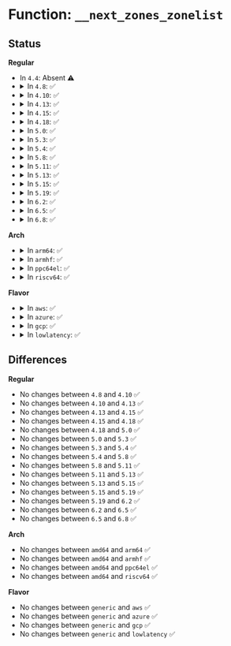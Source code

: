 # Function: <code>__next_zones_zonelist</code>

## Status
<b>Regular</b>
<ul>
<li>
In <code>4.4</code>: Absent ⚠️
</li>
<li>
<details>
<summary>In <code>4.8</code>: ✅</summary>

```c
struct zoneref *__next_zones_zonelist(struct zoneref *z, enum zone_type highest_zoneidx, nodemask_t *nodes);
```

**Collision:** Unique Global

**Inline:** No

**Transformation:** False

**Instances:**

```
In mm/mmzone.c (ffffffff811c5160)
Location: mm/mmzone.c:55
Inline: False
Direct callers:
  - mm/page_alloc.c:nr_free_zone_pages
  - mm/page_alloc.c:nr_free_zone_pages
  - mm/page_alloc.c:__alloc_pages_nodemask
  - mm/page_alloc.c:__alloc_pages_slowpath
  - mm/page_alloc.c:__alloc_pages_slowpath
  - mm/page_alloc.c:__alloc_pages_slowpath
  - mm/page_alloc.c:__alloc_pages_slowpath
  - mm/page_alloc.c:__alloc_pages_slowpath
  - mm/page_alloc.c:__alloc_pages_slowpath
  - mm/page_alloc.c:__alloc_pages_slowpath
  - mm/page_alloc.c:wake_all_kswapds
  - mm/page_alloc.c:wake_all_kswapds
  - mm/page_alloc.c:get_page_from_freelist
  - mm/vmscan.c:throttle_direct_reclaim
  - mm/vmscan.c:throttle_direct_reclaim
  - mm/vmscan.c:do_try_to_free_pages
  - mm/vmscan.c:do_try_to_free_pages
  - mm/compaction.c:try_to_compact_pages
  - mm/compaction.c:try_to_compact_pages
  - mm/compaction.c:compaction_zonelist_suitable
  - mm/compaction.c:compaction_zonelist_suitable
  - mm/hugetlb.c:alloc_huge_page
  - mm/hugetlb.c:alloc_huge_page
  - mm/mempolicy.c:mpol_misplaced
  - mm/mempolicy.c:mempolicy_slab_node
  - mm/slub.c:___slab_alloc
  - mm/slub.c:___slab_alloc
  - fs/buffer.c:free_more_memory
```
**Symbols:**

```
ffffffff811c5160-ffffffff811c519e: __next_zones_zonelist (STB_GLOBAL)
```
</details>
</li>
<li>
<details>
<summary>In <code>4.10</code>: ✅</summary>

```c
struct zoneref *__next_zones_zonelist(struct zoneref *z, enum zone_type highest_zoneidx, nodemask_t *nodes);
```

**Collision:** Unique Global

**Inline:** No

**Transformation:** False

**Instances:**

```
In mm/mmzone.c (ffffffff811d5270)
Location: mm/mmzone.c:55
Inline: False
Direct callers:
  - mm/page_alloc.c:nr_free_zone_pages
  - mm/page_alloc.c:nr_free_zone_pages
  - mm/page_alloc.c:__alloc_pages_nodemask
  - mm/page_alloc.c:__alloc_pages_slowpath
  - mm/page_alloc.c:__alloc_pages_slowpath
  - mm/page_alloc.c:__alloc_pages_slowpath
  - mm/page_alloc.c:__alloc_pages_slowpath
  - mm/page_alloc.c:wake_all_kswapds
  - mm/page_alloc.c:wake_all_kswapds
  - mm/page_alloc.c:get_page_from_freelist
  - mm/page_alloc.c:unreserve_highatomic_pageblock
  - mm/page_alloc.c:unreserve_highatomic_pageblock
  - mm/vmscan.c:throttle_direct_reclaim
  - mm/vmscan.c:throttle_direct_reclaim
  - mm/vmscan.c:do_try_to_free_pages
  - mm/vmscan.c:do_try_to_free_pages
  - mm/compaction.c:try_to_compact_pages
  - mm/compaction.c:try_to_compact_pages
  - mm/compaction.c:compaction_zonelist_suitable
  - mm/compaction.c:compaction_zonelist_suitable
  - mm/hugetlb.c:alloc_huge_page
  - mm/hugetlb.c:alloc_huge_page
  - mm/mempolicy.c:mpol_misplaced
  - mm/mempolicy.c:mempolicy_slab_node
  - mm/slub.c:___slab_alloc
  - mm/slub.c:___slab_alloc
  - fs/buffer.c:free_more_memory
```
**Symbols:**

```
ffffffff811d5270-ffffffff811d52ae: __next_zones_zonelist (STB_GLOBAL)
```
</details>
</li>
<li>
<details>
<summary>In <code>4.13</code>: ✅</summary>

```c
struct zoneref *__next_zones_zonelist(struct zoneref *z, enum zone_type highest_zoneidx, nodemask_t *nodes);
```

**Collision:** Unique Global

**Inline:** No

**Transformation:** False

**Instances:**

```
In mm/mmzone.c (ffffffff811de0d0)
Location: mm/mmzone.c:55
Inline: False
Direct callers:
  - mm/page_alloc.c:nr_free_zone_pages
  - mm/page_alloc.c:nr_free_zone_pages
  - mm/page_alloc.c:__alloc_pages_nodemask
  - mm/page_alloc.c:__alloc_pages_slowpath
  - mm/page_alloc.c:__alloc_pages_slowpath
  - mm/page_alloc.c:__alloc_pages_slowpath
  - mm/page_alloc.c:__alloc_pages_slowpath
  - mm/page_alloc.c:wake_all_kswapds
  - mm/page_alloc.c:wake_all_kswapds
  - mm/page_alloc.c:get_page_from_freelist
  - mm/page_alloc.c:unreserve_highatomic_pageblock
  - mm/page_alloc.c:unreserve_highatomic_pageblock
  - mm/vmscan.c:throttle_direct_reclaim
  - mm/vmscan.c:throttle_direct_reclaim
  - mm/vmscan.c:do_try_to_free_pages
  - mm/vmscan.c:do_try_to_free_pages
  - mm/vmscan.c:do_try_to_free_pages
  - mm/vmscan.c:do_try_to_free_pages
  - mm/compaction.c:try_to_compact_pages
  - mm/compaction.c:try_to_compact_pages
  - mm/compaction.c:compaction_zonelist_suitable
  - mm/compaction.c:compaction_zonelist_suitable
  - mm/hugetlb.c:dequeue_huge_page_nodemask
  - mm/hugetlb.c:dequeue_huge_page_nodemask
  - mm/mempolicy.c:mpol_misplaced
  - mm/mempolicy.c:mempolicy_slab_node
  - mm/slub.c:___slab_alloc
  - mm/slub.c:___slab_alloc
  - fs/buffer.c:free_more_memory
```
**Symbols:**

```
ffffffff811de0d0-ffffffff811de114: __next_zones_zonelist (STB_GLOBAL)
```
</details>
</li>
<li>
<details>
<summary>In <code>4.15</code>: ✅</summary>

```c
struct zoneref *__next_zones_zonelist(struct zoneref *z, enum zone_type highest_zoneidx, nodemask_t *nodes);
```

**Collision:** Unique Global

**Inline:** No

**Transformation:** False

**Instances:**

```
In mm/mmzone.c (ffffffff811f3b50)
Location: mm/mmzone.c:56
Inline: False
Direct callers:
  - mm/page_alloc.c:nr_free_zone_pages
  - mm/page_alloc.c:nr_free_zone_pages
  - mm/page_alloc.c:__alloc_pages_nodemask
  - mm/page_alloc.c:__alloc_pages_slowpath
  - mm/page_alloc.c:__alloc_pages_slowpath
  - mm/page_alloc.c:__alloc_pages_slowpath
  - mm/page_alloc.c:__alloc_pages_slowpath
  - mm/page_alloc.c:wake_all_kswapds
  - mm/page_alloc.c:wake_all_kswapds
  - mm/page_alloc.c:get_page_from_freelist
  - mm/page_alloc.c:unreserve_highatomic_pageblock
  - mm/page_alloc.c:unreserve_highatomic_pageblock
  - mm/vmscan.c:throttle_direct_reclaim
  - mm/vmscan.c:throttle_direct_reclaim
  - mm/vmscan.c:do_try_to_free_pages
  - mm/vmscan.c:do_try_to_free_pages
  - mm/vmscan.c:do_try_to_free_pages
  - mm/vmscan.c:do_try_to_free_pages
  - mm/compaction.c:try_to_compact_pages
  - mm/compaction.c:try_to_compact_pages
  - mm/compaction.c:compaction_zonelist_suitable
  - mm/compaction.c:compaction_zonelist_suitable
  - mm/hugetlb.c:__nr_hugepages_store_common
  - mm/hugetlb.c:__nr_hugepages_store_common
  - mm/hugetlb.c:dequeue_huge_page_nodemask
  - mm/hugetlb.c:dequeue_huge_page_nodemask
  - mm/mempolicy.c:mpol_misplaced
  - mm/mempolicy.c:mempolicy_slab_node
  - mm/slub.c:___slab_alloc
  - mm/slub.c:___slab_alloc
```
**Symbols:**

```
ffffffff811f3b50-ffffffff811f3bab: __next_zones_zonelist (STB_GLOBAL)
```
</details>
</li>
<li>
<details>
<summary>In <code>4.18</code>: ✅</summary>

```c
struct zoneref *__next_zones_zonelist(struct zoneref *z, enum zone_type highest_zoneidx, nodemask_t *nodes);
```

**Collision:** Unique Global

**Inline:** No

**Transformation:** False

**Instances:**

```
In mm/mmzone.c (ffffffff81214e80)
Location: mm/mmzone.c:56
Inline: False
Direct callers:
  - mm/page_alloc.c:nr_free_zone_pages
  - mm/page_alloc.c:nr_free_zone_pages
  - mm/page_alloc.c:__alloc_pages_nodemask
  - mm/page_alloc.c:__alloc_pages_slowpath
  - mm/page_alloc.c:__alloc_pages_slowpath
  - mm/page_alloc.c:__alloc_pages_slowpath
  - mm/page_alloc.c:__alloc_pages_slowpath
  - mm/page_alloc.c:wake_all_kswapds
  - mm/page_alloc.c:wake_all_kswapds
  - mm/page_alloc.c:get_page_from_freelist
  - mm/page_alloc.c:unreserve_highatomic_pageblock
  - mm/page_alloc.c:unreserve_highatomic_pageblock
  - mm/vmscan.c:throttle_direct_reclaim
  - mm/vmscan.c:throttle_direct_reclaim
  - mm/vmscan.c:do_try_to_free_pages
  - mm/vmscan.c:do_try_to_free_pages
  - mm/vmscan.c:do_try_to_free_pages
  - mm/vmscan.c:do_try_to_free_pages
  - mm/compaction.c:try_to_compact_pages
  - mm/compaction.c:try_to_compact_pages
  - mm/compaction.c:compaction_zonelist_suitable
  - mm/compaction.c:compaction_zonelist_suitable
  - mm/hugetlb.c:alloc_fresh_huge_page
  - mm/hugetlb.c:alloc_fresh_huge_page
  - mm/hugetlb.c:dequeue_huge_page_nodemask
  - mm/hugetlb.c:dequeue_huge_page_nodemask
  - mm/mempolicy.c:mpol_misplaced
  - mm/mempolicy.c:mempolicy_slab_node
  - mm/slub.c:___slab_alloc
  - mm/slub.c:___slab_alloc
```
**Symbols:**

```
ffffffff81214e80-ffffffff81214ed9: __next_zones_zonelist (STB_GLOBAL)
```
</details>
</li>
<li>
<details>
<summary>In <code>5.0</code>: ✅</summary>

```c
struct zoneref *__next_zones_zonelist(struct zoneref *z, enum zone_type highest_zoneidx, nodemask_t *nodes);
```

**Collision:** Unique Global

**Inline:** No

**Transformation:** False

**Instances:**

```
In mm/mmzone.c (ffffffff81227d60)
Location: mm/mmzone.c:56
Inline: False
Direct callers:
  - mm/page_alloc.c:nr_free_zone_pages
  - mm/page_alloc.c:nr_free_zone_pages
  - mm/page_alloc.c:__alloc_pages_nodemask
  - mm/page_alloc.c:__alloc_pages_slowpath
  - mm/page_alloc.c:__alloc_pages_slowpath
  - mm/page_alloc.c:__alloc_pages_slowpath
  - mm/page_alloc.c:__alloc_pages_slowpath
  - mm/page_alloc.c:wake_all_kswapds
  - mm/page_alloc.c:wake_all_kswapds
  - mm/page_alloc.c:get_page_from_freelist
  - mm/page_alloc.c:unreserve_highatomic_pageblock
  - mm/page_alloc.c:unreserve_highatomic_pageblock
  - mm/vmscan.c:throttle_direct_reclaim
  - mm/vmscan.c:throttle_direct_reclaim
  - mm/vmscan.c:do_try_to_free_pages
  - mm/vmscan.c:do_try_to_free_pages
  - mm/vmscan.c:do_try_to_free_pages
  - mm/vmscan.c:do_try_to_free_pages
  - mm/compaction.c:try_to_compact_pages
  - mm/compaction.c:try_to_compact_pages
  - mm/compaction.c:compaction_zonelist_suitable
  - mm/compaction.c:compaction_zonelist_suitable
  - mm/hugetlb.c:alloc_fresh_huge_page
  - mm/hugetlb.c:alloc_fresh_huge_page
  - mm/hugetlb.c:dequeue_huge_page_nodemask
  - mm/hugetlb.c:dequeue_huge_page_nodemask
  - mm/mempolicy.c:mpol_misplaced
  - mm/mempolicy.c:mempolicy_slab_node
  - mm/slub.c:___slab_alloc
  - mm/slub.c:___slab_alloc
```
**Symbols:**

```
ffffffff81227d60-ffffffff81227db9: __next_zones_zonelist (STB_GLOBAL)
```
</details>
</li>
<li>
<details>
<summary>In <code>5.3</code>: ✅</summary>

```c
struct zoneref *__next_zones_zonelist(struct zoneref *z, enum zone_type highest_zoneidx, nodemask_t *nodes);
```

**Collision:** Unique Global

**Inline:** No

**Transformation:** False

**Instances:**

```
In mm/mmzone.c (ffffffff81237aa0)
Location: mm/mmzone.c:56
Inline: False
Direct callers:
  - mm/vmscan.c:throttle_direct_reclaim
  - mm/vmscan.c:throttle_direct_reclaim
  - mm/vmscan.c:do_try_to_free_pages
  - mm/vmscan.c:do_try_to_free_pages
  - mm/vmscan.c:do_try_to_free_pages
  - mm/vmscan.c:do_try_to_free_pages
  - mm/compaction.c:try_to_compact_pages
  - mm/compaction.c:try_to_compact_pages
  - mm/compaction.c:compaction_zonelist_suitable
  - mm/compaction.c:compaction_zonelist_suitable
  - mm/page_alloc.c:nr_free_zone_pages
  - mm/page_alloc.c:nr_free_zone_pages
  - mm/page_alloc.c:__alloc_pages_nodemask
  - mm/page_alloc.c:__alloc_pages_slowpath
  - mm/page_alloc.c:__alloc_pages_slowpath
  - mm/page_alloc.c:__alloc_pages_slowpath
  - mm/page_alloc.c:__alloc_pages_slowpath
  - mm/page_alloc.c:wake_all_kswapds
  - mm/page_alloc.c:wake_all_kswapds
  - mm/page_alloc.c:get_page_from_freelist
  - mm/page_alloc.c:unreserve_highatomic_pageblock
  - mm/hugetlb.c:alloc_fresh_huge_page
  - mm/hugetlb.c:alloc_fresh_huge_page
  - mm/hugetlb.c:dequeue_huge_page_nodemask
  - mm/hugetlb.c:dequeue_huge_page_nodemask
  - mm/mempolicy.c:mpol_misplaced
  - mm/mempolicy.c:mempolicy_slab_node
  - mm/slub.c:___slab_alloc
  - mm/slub.c:___slab_alloc
```
**Symbols:**

```
ffffffff81237aa0-ffffffff81237ae4: __next_zones_zonelist (STB_GLOBAL)
```
</details>
</li>
<li>
<details>
<summary>In <code>5.4</code>: ✅</summary>

```c
struct zoneref *__next_zones_zonelist(struct zoneref *z, enum zone_type highest_zoneidx, nodemask_t *nodes);
```

**Collision:** Unique Global

**Inline:** No

**Transformation:** False

**Instances:**

```
In mm/mmzone.c (ffffffff81245d50)
Location: mm/mmzone.c:56
Inline: False
Direct callers:
  - mm/vmscan.c:throttle_direct_reclaim
  - mm/vmscan.c:throttle_direct_reclaim
  - mm/vmscan.c:do_try_to_free_pages
  - mm/vmscan.c:do_try_to_free_pages
  - mm/vmscan.c:do_try_to_free_pages
  - mm/vmscan.c:do_try_to_free_pages
  - mm/compaction.c:try_to_compact_pages
  - mm/compaction.c:try_to_compact_pages
  - mm/compaction.c:compaction_zonelist_suitable
  - mm/compaction.c:compaction_zonelist_suitable
  - mm/page_alloc.c:nr_free_zone_pages
  - mm/page_alloc.c:nr_free_zone_pages
  - mm/page_alloc.c:__alloc_pages_nodemask
  - mm/page_alloc.c:__alloc_pages_slowpath
  - mm/page_alloc.c:__alloc_pages_slowpath
  - mm/page_alloc.c:__alloc_pages_slowpath
  - mm/page_alloc.c:__alloc_pages_slowpath
  - mm/page_alloc.c:wake_all_kswapds
  - mm/page_alloc.c:wake_all_kswapds
  - mm/page_alloc.c:get_page_from_freelist
  - mm/page_alloc.c:unreserve_highatomic_pageblock
  - mm/hugetlb.c:alloc_fresh_huge_page
  - mm/hugetlb.c:alloc_fresh_huge_page
  - mm/hugetlb.c:dequeue_huge_page_nodemask
  - mm/hugetlb.c:dequeue_huge_page_nodemask
  - mm/mempolicy.c:mpol_misplaced
  - mm/mempolicy.c:mempolicy_slab_node
  - mm/slub.c:___slab_alloc
  - mm/slub.c:___slab_alloc
```
**Symbols:**

```
ffffffff81245d50-ffffffff81245d94: __next_zones_zonelist (STB_GLOBAL)
```
</details>
</li>
<li>
<details>
<summary>In <code>5.8</code>: ✅</summary>

```c
struct zoneref *__next_zones_zonelist(struct zoneref *z, enum zone_type highest_zoneidx, nodemask_t *nodes);
```

**Collision:** Unique Global

**Inline:** No

**Transformation:** False

**Instances:**

```
In mm/mmzone.c (ffffffff81273b20)
Location: mm/mmzone.c:56
Inline: False
Direct callers:
  - mm/oom_kill.c:constrained_alloc
  - mm/oom_kill.c:constrained_alloc
  - mm/vmscan.c:throttle_direct_reclaim
  - mm/vmscan.c:throttle_direct_reclaim
  - mm/vmscan.c:do_try_to_free_pages
  - mm/vmscan.c:do_try_to_free_pages
  - mm/vmscan.c:shrink_zones
  - mm/vmscan.c:shrink_zones
  - mm/compaction.c:try_to_compact_pages
  - mm/compaction.c:try_to_compact_pages
  - mm/compaction.c:compaction_zonelist_suitable
  - mm/compaction.c:compaction_zonelist_suitable
  - mm/page_alloc.c:alloc_contig_pages
  - mm/page_alloc.c:alloc_contig_pages
  - mm/page_alloc.c:nr_free_zone_pages
  - mm/page_alloc.c:nr_free_zone_pages
  - mm/page_alloc.c:__alloc_pages_nodemask
  - mm/page_alloc.c:wake_all_kswapds
  - mm/page_alloc.c:wake_all_kswapds
  - mm/page_alloc.c:get_page_from_freelist
  - mm/page_alloc.c:unreserve_highatomic_pageblock
  - mm/hugetlb.c:dequeue_huge_page_nodemask
  - mm/hugetlb.c:dequeue_huge_page_nodemask
  - mm/mempolicy.c:mpol_misplaced
  - mm/mempolicy.c:mempolicy_slab_node
  - mm/slub.c:get_any_partial
  - mm/slub.c:get_any_partial
```
**Symbols:**

```
ffffffff81273b20-ffffffff81273b67: __next_zones_zonelist (STB_GLOBAL)
```
</details>
</li>
<li>
<details>
<summary>In <code>5.11</code>: ✅</summary>

```c
struct zoneref *__next_zones_zonelist(struct zoneref *z, enum zone_type highest_zoneidx, nodemask_t *nodes);
```

**Collision:** Unique Global

**Inline:** No

**Transformation:** False

**Instances:**

```
In mm/mmzone.c (ffffffff8127e390)
Location: mm/mmzone.c:56
Inline: False
Direct callers:
  - mm/oom_kill.c:constrained_alloc
  - mm/oom_kill.c:constrained_alloc
  - mm/vmscan.c:throttle_direct_reclaim
  - mm/vmscan.c:throttle_direct_reclaim
  - mm/vmscan.c:do_try_to_free_pages
  - mm/vmscan.c:do_try_to_free_pages
  - mm/vmscan.c:shrink_zones
  - mm/vmscan.c:shrink_zones
  - mm/compaction.c:try_to_compact_pages
  - mm/compaction.c:try_to_compact_pages
  - mm/compaction.c:compaction_zonelist_suitable
  - mm/compaction.c:compaction_zonelist_suitable
  - mm/page_alloc.c:alloc_contig_pages
  - mm/page_alloc.c:alloc_contig_pages
  - mm/page_alloc.c:nr_free_zone_pages
  - mm/page_alloc.c:nr_free_zone_pages
  - mm/page_alloc.c:__alloc_pages_nodemask
  - mm/page_alloc.c:wake_all_kswapds
  - mm/page_alloc.c:wake_all_kswapds
  - mm/page_alloc.c:get_page_from_freelist
  - mm/page_alloc.c:unreserve_highatomic_pageblock
  - mm/hugetlb.c:dequeue_huge_page_nodemask
  - mm/hugetlb.c:dequeue_huge_page_nodemask
  - mm/mempolicy.c:mpol_misplaced
  - mm/mempolicy.c:mempolicy_slab_node
  - mm/slub.c:get_any_partial
  - mm/slub.c:get_any_partial
```
**Symbols:**

```
ffffffff8127e390-ffffffff8127e3d3: __next_zones_zonelist (STB_GLOBAL)
```
</details>
</li>
<li>
<details>
<summary>In <code>5.13</code>: ✅</summary>

```c
struct zoneref *__next_zones_zonelist(struct zoneref *z, enum zone_type highest_zoneidx, nodemask_t *nodes);
```

**Collision:** Unique Global

**Inline:** No

**Transformation:** False

**Instances:**

```
In mm/mmzone.c (ffffffff812834f0)
Location: mm/mmzone.c:56
Inline: False
Direct callers:
  - mm/oom_kill.c:constrained_alloc
  - mm/oom_kill.c:constrained_alloc
  - mm/vmscan.c:throttle_direct_reclaim
  - mm/vmscan.c:throttle_direct_reclaim
  - mm/vmscan.c:do_try_to_free_pages
  - mm/vmscan.c:do_try_to_free_pages
  - mm/vmscan.c:do_try_to_free_pages
  - mm/vmscan.c:do_try_to_free_pages
  - mm/compaction.c:try_to_compact_pages
  - mm/compaction.c:try_to_compact_pages
  - mm/compaction.c:compaction_zonelist_suitable
  - mm/compaction.c:compaction_zonelist_suitable
  - mm/page_alloc.c:alloc_contig_pages
  - mm/page_alloc.c:alloc_contig_pages
  - mm/page_alloc.c:nr_free_zone_pages
  - mm/page_alloc.c:nr_free_zone_pages
  - mm/page_alloc.c:__alloc_pages
  - mm/page_alloc.c:__alloc_pages_bulk
  - mm/page_alloc.c:__alloc_pages_bulk
  - mm/page_alloc.c:__alloc_pages_bulk
  - mm/page_alloc.c:__alloc_pages_bulk
  - mm/page_alloc.c:wake_all_kswapds
  - mm/page_alloc.c:wake_all_kswapds
  - mm/page_alloc.c:get_page_from_freelist
  - mm/page_alloc.c:unreserve_highatomic_pageblock
  - mm/hugetlb.c:dequeue_huge_page_nodemask
  - mm/hugetlb.c:dequeue_huge_page_nodemask
  - mm/mempolicy.c:mpol_misplaced
  - mm/mempolicy.c:mempolicy_slab_node
  - mm/slub.c:get_any_partial
  - mm/slub.c:get_any_partial
```
**Symbols:**

```
ffffffff812834f0-ffffffff81283532: __next_zones_zonelist (STB_GLOBAL)
```
</details>
</li>
<li>
<details>
<summary>In <code>5.15</code>: ✅</summary>

```c
struct zoneref *__next_zones_zonelist(struct zoneref *z, enum zone_type highest_zoneidx, nodemask_t *nodes);
```

**Collision:** Unique Global

**Inline:** No

**Transformation:** False

**Instances:**

```
In mm/mmzone.c (ffffffff812c16f0)
Location: mm/mmzone.c:56
Inline: False
Direct callers:
  - mm/oom_kill.c:constrained_alloc
  - mm/oom_kill.c:constrained_alloc
  - mm/vmscan.c:throttle_direct_reclaim
  - mm/vmscan.c:throttle_direct_reclaim
  - mm/vmscan.c:do_try_to_free_pages
  - mm/vmscan.c:do_try_to_free_pages
  - mm/vmscan.c:do_try_to_free_pages
  - mm/vmscan.c:do_try_to_free_pages
  - mm/compaction.c:try_to_compact_pages
  - mm/compaction.c:try_to_compact_pages
  - mm/compaction.c:compaction_zonelist_suitable
  - mm/compaction.c:compaction_zonelist_suitable
  - mm/page_alloc.c:alloc_contig_pages
  - mm/page_alloc.c:alloc_contig_pages
  - mm/page_alloc.c:nr_free_zone_pages
  - mm/page_alloc.c:nr_free_zone_pages
  - mm/page_alloc.c:__alloc_pages
  - mm/page_alloc.c:__alloc_pages_bulk
  - mm/page_alloc.c:__alloc_pages_bulk
  - mm/page_alloc.c:__alloc_pages_bulk
  - mm/page_alloc.c:__alloc_pages_bulk
  - mm/page_alloc.c:wake_all_kswapds
  - mm/page_alloc.c:wake_all_kswapds
  - mm/page_alloc.c:get_page_from_freelist
  - mm/page_alloc.c:unreserve_highatomic_pageblock
  - mm/hugetlb.c:dequeue_huge_page_nodemask
  - mm/hugetlb.c:dequeue_huge_page_nodemask
  - mm/mempolicy.c:mpol_misplaced
  - mm/mempolicy.c:mempolicy_slab_node
  - mm/slub.c:get_any_partial
  - mm/slub.c:get_any_partial
```
**Symbols:**

```
ffffffff812c16f0-ffffffff812c1732: __next_zones_zonelist (STB_GLOBAL)
```
</details>
</li>
<li>
<details>
<summary>In <code>5.19</code>: ✅</summary>

```c
struct zoneref *__next_zones_zonelist(struct zoneref *z, enum zone_type highest_zoneidx, nodemask_t *nodes);
```

**Collision:** Unique Global

**Inline:** No

**Transformation:** False

**Instances:**

```
In mm/mmzone.c (ffffffff8131e7b0)
Location: mm/mmzone.c:56
Inline: False
Direct callers:
  - kernel/cgroup/cpuset.c:cpuset_hotplug_update_tasks
  - kernel/cgroup/cpuset.c:cpuset_write_resmask
  - mm/oom_kill.c:constrained_alloc
  - mm/oom_kill.c:constrained_alloc
  - mm/vmscan.c:throttle_direct_reclaim
  - mm/vmscan.c:throttle_direct_reclaim
  - mm/vmscan.c:do_try_to_free_pages
  - mm/vmscan.c:do_try_to_free_pages
  - mm/compaction.c:try_to_compact_pages
  - mm/compaction.c:try_to_compact_pages
  - mm/compaction.c:compaction_zonelist_suitable
  - mm/compaction.c:compaction_zonelist_suitable
  - mm/page_alloc.c:alloc_contig_pages
  - mm/page_alloc.c:alloc_contig_pages
  - mm/page_alloc.c:nr_free_zone_pages
  - mm/page_alloc.c:nr_free_zone_pages
  - mm/page_alloc.c:__alloc_pages
  - mm/page_alloc.c:__alloc_pages_bulk
  - mm/page_alloc.c:__alloc_pages_bulk
  - mm/page_alloc.c:__alloc_pages_bulk
  - mm/page_alloc.c:__alloc_pages_bulk
  - mm/page_alloc.c:wake_all_kswapds
  - mm/page_alloc.c:wake_all_kswapds
  - mm/page_alloc.c:get_page_from_freelist
  - mm/page_alloc.c:unreserve_highatomic_pageblock
  - mm/hugetlb.c:dequeue_huge_page_nodemask
  - mm/hugetlb.c:dequeue_huge_page_nodemask
  - mm/mempolicy.c:mpol_misplaced
  - mm/mempolicy.c:mempolicy_slab_node
  - mm/slub.c:get_any_partial
  - mm/slub.c:get_any_partial
```
**Symbols:**

```
ffffffff8131e7b0-ffffffff8131e809: __next_zones_zonelist (STB_GLOBAL)
```
</details>
</li>
<li>
<details>
<summary>In <code>6.2</code>: ✅</summary>

```c
struct zoneref *__next_zones_zonelist(struct zoneref *z, enum zone_type highest_zoneidx, nodemask_t *nodes);
```

**Collision:** Unique Global

**Inline:** No

**Transformation:** False

**Instances:**

```
In mm/mmzone.c (ffffffff813922a0)
Location: mm/mmzone.c:56
Inline: False
Direct callers:
  - kernel/cgroup/cpuset.c:cpuset_hotplug_update_tasks
  - kernel/cgroup/cpuset.c:cpuset_write_resmask
  - mm/oom_kill.c:constrained_alloc
  - mm/oom_kill.c:constrained_alloc
  - mm/vmscan.c:throttle_direct_reclaim
  - mm/vmscan.c:throttle_direct_reclaim
  - mm/vmscan.c:do_try_to_free_pages
  - mm/vmscan.c:do_try_to_free_pages
  - mm/compaction.c:try_to_compact_pages
  - mm/compaction.c:try_to_compact_pages
  - mm/compaction.c:compaction_zonelist_suitable
  - mm/compaction.c:compaction_zonelist_suitable
  - mm/page_alloc.c:alloc_contig_pages
  - mm/page_alloc.c:alloc_contig_pages
  - mm/page_alloc.c:nr_free_zone_pages
  - mm/page_alloc.c:nr_free_zone_pages
  - mm/page_alloc.c:__alloc_pages
  - mm/page_alloc.c:__alloc_pages_bulk
  - mm/page_alloc.c:__alloc_pages_bulk
  - mm/page_alloc.c:__alloc_pages_bulk
  - mm/page_alloc.c:__alloc_pages_bulk
  - mm/page_alloc.c:wake_all_kswapds
  - mm/page_alloc.c:wake_all_kswapds
  - mm/page_alloc.c:get_page_from_freelist
  - mm/page_alloc.c:unreserve_highatomic_pageblock
  - mm/hugetlb.c:dequeue_huge_page_nodemask
  - mm/hugetlb.c:dequeue_huge_page_nodemask
  - mm/mempolicy.c:mpol_misplaced
  - mm/mempolicy.c:mempolicy_slab_node
  - mm/slub.c:get_any_partial
  - mm/slub.c:get_any_partial
```
**Symbols:**

```
ffffffff813922a0-ffffffff813922f9: __next_zones_zonelist (STB_GLOBAL)
```
</details>
</li>
<li>
<details>
<summary>In <code>6.5</code>: ✅</summary>

```c
struct zoneref *__next_zones_zonelist(struct zoneref *z, enum zone_type highest_zoneidx, nodemask_t *nodes);
```

**Collision:** Unique Global

**Inline:** No

**Transformation:** False

**Instances:**

```
In mm/mmzone.c (ffffffff813c4ca0)
Location: mm/mmzone.c:56
Inline: False
Direct callers:
  - kernel/cgroup/cpuset.c:cpuset_hotplug_update_tasks
  - kernel/cgroup/cpuset.c:cpuset_write_resmask
  - mm/oom_kill.c:constrained_alloc
  - mm/oom_kill.c:constrained_alloc
  - mm/vmscan.c:throttle_direct_reclaim
  - mm/vmscan.c:throttle_direct_reclaim
  - mm/vmscan.c:do_try_to_free_pages
  - mm/vmscan.c:do_try_to_free_pages
  - mm/compaction.c:try_to_compact_pages
  - mm/compaction.c:try_to_compact_pages
  - mm/compaction.c:compaction_zonelist_suitable
  - mm/compaction.c:compaction_zonelist_suitable
  - mm/page_alloc.c:alloc_contig_pages
  - mm/page_alloc.c:alloc_contig_pages
  - mm/page_alloc.c:nr_free_zone_pages
  - mm/page_alloc.c:nr_free_zone_pages
  - mm/page_alloc.c:__alloc_pages
  - mm/page_alloc.c:__alloc_pages_bulk
  - mm/page_alloc.c:__alloc_pages_bulk
  - mm/page_alloc.c:__alloc_pages_bulk
  - mm/page_alloc.c:__alloc_pages_bulk
  - mm/page_alloc.c:wake_all_kswapds
  - mm/page_alloc.c:wake_all_kswapds
  - mm/page_alloc.c:get_page_from_freelist
  - mm/page_alloc.c:unreserve_highatomic_pageblock
  - mm/hugetlb.c:dequeue_hugetlb_folio_nodemask
  - mm/hugetlb.c:dequeue_hugetlb_folio_nodemask
  - mm/mempolicy.c:mpol_misplaced
  - mm/mempolicy.c:mempolicy_slab_node
  - mm/slub.c:get_any_partial
  - mm/slub.c:get_any_partial
```
**Symbols:**

```
ffffffff813c4ca0-ffffffff813c4cf9: __next_zones_zonelist (STB_GLOBAL)
```
</details>
</li>
<li>
<details>
<summary>In <code>6.8</code>: ✅</summary>

```c
struct zoneref *__next_zones_zonelist(struct zoneref *z, enum zone_type highest_zoneidx, nodemask_t *nodes);
```

**Collision:** Unique Global

**Inline:** No

**Transformation:** False

**Instances:**

```
In mm/mmzone.c (ffffffff813ef6c0)
Location: mm/mmzone.c:56
Inline: False
Direct callers:
  - kernel/cgroup/cpuset.c:cpuset_hotplug_update_tasks
  - kernel/cgroup/cpuset.c:cpuset_write_resmask
  - mm/oom_kill.c:constrained_alloc
  - mm/oom_kill.c:constrained_alloc
  - mm/vmscan.c:throttle_direct_reclaim
  - mm/vmscan.c:throttle_direct_reclaim
  - mm/vmscan.c:do_try_to_free_pages
  - mm/vmscan.c:do_try_to_free_pages
  - mm/compaction.c:try_to_compact_pages
  - mm/compaction.c:try_to_compact_pages
  - mm/compaction.c:compaction_zonelist_suitable
  - mm/compaction.c:compaction_zonelist_suitable
  - mm/page_alloc.c:alloc_contig_pages
  - mm/page_alloc.c:alloc_contig_pages
  - mm/page_alloc.c:nr_free_zone_pages
  - mm/page_alloc.c:nr_free_zone_pages
  - mm/page_alloc.c:__alloc_pages
  - mm/page_alloc.c:__alloc_pages_bulk
  - mm/page_alloc.c:__alloc_pages_bulk
  - mm/page_alloc.c:__alloc_pages_bulk
  - mm/page_alloc.c:__alloc_pages_bulk
  - mm/page_alloc.c:wake_all_kswapds
  - mm/page_alloc.c:wake_all_kswapds
  - mm/page_alloc.c:get_page_from_freelist
  - mm/page_alloc.c:unreserve_highatomic_pageblock
  - mm/slub.c:get_any_partial
  - mm/slub.c:get_any_partial
  - mm/hugetlb.c:dequeue_hugetlb_folio_nodemask
  - mm/hugetlb.c:dequeue_hugetlb_folio_nodemask
  - mm/mempolicy.c:mpol_misplaced
  - mm/mempolicy.c:mempolicy_slab_node
```
**Symbols:**

```
ffffffff813ef6c0-ffffffff813ef719: __next_zones_zonelist (STB_GLOBAL)
```
</details>
</li>
</ul>
<b>Arch</b>
<ul>
<li>
<details>
<summary>In <code>arm64</code>: ✅</summary>

```c
struct zoneref *__next_zones_zonelist(struct zoneref *z, enum zone_type highest_zoneidx, nodemask_t *nodes);
```

**Collision:** Unique Global

**Inline:** No

**Transformation:** False

**Instances:**

```
In mm/mmzone.c (ffff8000102d94b0)
Location: mm/mmzone.c:56
Inline: False
Direct callers:
  - mm/vmscan.c:throttle_direct_reclaim
  - mm/vmscan.c:throttle_direct_reclaim
  - mm/vmscan.c:do_try_to_free_pages
  - mm/vmscan.c:do_try_to_free_pages
  - mm/vmscan.c:do_try_to_free_pages
  - mm/vmscan.c:do_try_to_free_pages
  - mm/compaction.c:try_to_compact_pages
  - mm/compaction.c:try_to_compact_pages
  - mm/compaction.c:compaction_zonelist_suitable
  - mm/compaction.c:compaction_zonelist_suitable
  - mm/page_alloc.c:nr_free_zone_pages
  - mm/page_alloc.c:nr_free_zone_pages
  - mm/page_alloc.c:__alloc_pages_nodemask
  - mm/page_alloc.c:__alloc_pages_slowpath
  - mm/page_alloc.c:__alloc_pages_slowpath
  - mm/page_alloc.c:__alloc_pages_slowpath
  - mm/page_alloc.c:__alloc_pages_slowpath
  - mm/page_alloc.c:wake_all_kswapds
  - mm/page_alloc.c:wake_all_kswapds
  - mm/page_alloc.c:get_page_from_freelist
  - mm/page_alloc.c:unreserve_highatomic_pageblock
  - mm/page_alloc.c:unreserve_highatomic_pageblock
  - mm/hugetlb.c:alloc_gigantic_page
  - mm/hugetlb.c:alloc_gigantic_page
  - mm/hugetlb.c:dequeue_huge_page_nodemask
  - mm/hugetlb.c:dequeue_huge_page_nodemask
  - mm/mempolicy.c:mpol_misplaced
  - mm/mempolicy.c:mempolicy_slab_node
  - mm/slub.c:___slab_alloc
```
**Symbols:**

```
ffff8000102d94b0-ffff8000102d954c: __next_zones_zonelist (STB_GLOBAL)
```
</details>
</li>
<li>
<details>
<summary>In <code>armhf</code>: ✅</summary>

```c
struct zoneref *__next_zones_zonelist(struct zoneref *z, enum zone_type highest_zoneidx, nodemask_t *nodes);
```

**Collision:** Unique Global

**Inline:** No

**Transformation:** False

**Instances:**

```
In mm/mmzone.c (c0500540)
Location: mm/mmzone.c:56
Inline: False
Direct callers:
  - mm/vmscan.c:try_to_free_pages
  - mm/vmscan.c:try_to_free_pages
  - mm/vmscan.c:do_try_to_free_pages
  - mm/vmscan.c:do_try_to_free_pages
  - mm/vmscan.c:do_try_to_free_pages
  - mm/vmscan.c:do_try_to_free_pages
  - mm/compaction.c:try_to_compact_pages
  - mm/compaction.c:try_to_compact_pages
  - mm/compaction.c:compaction_zonelist_suitable
  - mm/compaction.c:compaction_zonelist_suitable
  - mm/page_alloc.c:nr_free_zone_pages
  - mm/page_alloc.c:nr_free_zone_pages
  - mm/page_alloc.c:__alloc_pages_nodemask
  - mm/page_alloc.c:__alloc_pages_slowpath
  - mm/page_alloc.c:__alloc_pages_slowpath
  - mm/page_alloc.c:__alloc_pages_slowpath
  - mm/page_alloc.c:__alloc_pages_slowpath
  - mm/page_alloc.c:wake_all_kswapds
  - mm/page_alloc.c:wake_all_kswapds
  - mm/page_alloc.c:get_page_from_freelist
  - mm/page_alloc.c:unreserve_highatomic_pageblock
  - mm/page_alloc.c:unreserve_highatomic_pageblock
```
**Symbols:**

```
c0500540-c0500598: __next_zones_zonelist (STB_GLOBAL)
```
</details>
</li>
<li>
<details>
<summary>In <code>ppc64el</code>: ✅</summary>

```c
struct zoneref *__next_zones_zonelist(struct zoneref *z, enum zone_type highest_zoneidx, nodemask_t *nodes);
```

**Collision:** Unique Global

**Inline:** No

**Transformation:** False

**Instances:**

```
In mm/mmzone.c (c000000000399100)
Location: mm/mmzone.c:56
Inline: False
Direct callers:
  - mm/vmscan.c:throttle_direct_reclaim
  - mm/vmscan.c:throttle_direct_reclaim
  - mm/vmscan.c:do_try_to_free_pages
  - mm/vmscan.c:do_try_to_free_pages
  - mm/vmscan.c:do_try_to_free_pages
  - mm/vmscan.c:do_try_to_free_pages
  - mm/compaction.c:try_to_compact_pages
  - mm/compaction.c:try_to_compact_pages
  - mm/compaction.c:compaction_zonelist_suitable
  - mm/compaction.c:compaction_zonelist_suitable
  - mm/page_alloc.c:local_memory_node
  - mm/page_alloc.c:nr_free_zone_pages
  - mm/page_alloc.c:nr_free_zone_pages
  - mm/page_alloc.c:__alloc_pages_nodemask
  - mm/page_alloc.c:__alloc_pages_slowpath
  - mm/page_alloc.c:__alloc_pages_slowpath
  - mm/page_alloc.c:__alloc_pages_slowpath
  - mm/page_alloc.c:__alloc_pages_slowpath
  - mm/page_alloc.c:wake_all_kswapds
  - mm/page_alloc.c:wake_all_kswapds
  - mm/page_alloc.c:get_page_from_freelist
  - mm/page_alloc.c:unreserve_highatomic_pageblock
  - mm/page_alloc.c:unreserve_highatomic_pageblock
  - mm/hugetlb.c:alloc_fresh_huge_page
  - mm/hugetlb.c:alloc_fresh_huge_page
  - mm/hugetlb.c:dequeue_huge_page_nodemask
  - mm/hugetlb.c:dequeue_huge_page_nodemask
  - mm/mempolicy.c:mpol_misplaced
  - mm/mempolicy.c:mempolicy_slab_node
  - mm/slub.c:___slab_alloc
```
**Symbols:**

```
c000000000399100-c000000000399194: __next_zones_zonelist (STB_GLOBAL)
```
</details>
</li>
<li>
<details>
<summary>In <code>riscv64</code>: ✅</summary>

```c
struct zoneref *__next_zones_zonelist(struct zoneref *z, enum zone_type highest_zoneidx, nodemask_t *nodes);
```

**Collision:** Unique Global

**Inline:** No

**Transformation:** False

**Instances:**

```
In mm/mmzone.c (ffffffe0001f37a2)
Location: mm/mmzone.c:56
Inline: False
Direct callers:
  - mm/vmscan.c:throttle_direct_reclaim
  - mm/vmscan.c:throttle_direct_reclaim
  - mm/vmscan.c:do_try_to_free_pages
  - mm/vmscan.c:do_try_to_free_pages
  - mm/vmscan.c:do_try_to_free_pages
  - mm/vmscan.c:do_try_to_free_pages
  - mm/compaction.c:try_to_compact_pages
  - mm/compaction.c:try_to_compact_pages
  - mm/compaction.c:compaction_zonelist_suitable
  - mm/compaction.c:compaction_zonelist_suitable
  - mm/page_alloc.c:nr_free_zone_pages
  - mm/page_alloc.c:nr_free_zone_pages
  - mm/page_alloc.c:__alloc_pages_nodemask
  - mm/page_alloc.c:__alloc_pages_slowpath
  - mm/page_alloc.c:__alloc_pages_slowpath
  - mm/page_alloc.c:__alloc_pages_slowpath
  - mm/page_alloc.c:__alloc_pages_slowpath
  - mm/page_alloc.c:wake_all_kswapds
  - mm/page_alloc.c:wake_all_kswapds
  - mm/page_alloc.c:get_page_from_freelist
  - mm/page_alloc.c:unreserve_highatomic_pageblock
  - mm/page_alloc.c:unreserve_highatomic_pageblock
  - mm/hugetlb.c:alloc_fresh_huge_page
  - mm/hugetlb.c:alloc_fresh_huge_page
```
**Symbols:**

```
ffffffe0001f37a2-ffffffe0001f37f0: __next_zones_zonelist (STB_GLOBAL)
```
</details>
</li>
</ul>
<b>Flavor</b>
<ul>
<li>
<details>
<summary>In <code>aws</code>: ✅</summary>

```c
struct zoneref *__next_zones_zonelist(struct zoneref *z, enum zone_type highest_zoneidx, nodemask_t *nodes);
```

**Collision:** Unique Global

**Inline:** No

**Transformation:** False

**Instances:**

```
In mm/mmzone.c (ffffffff8123e3a0)
Location: mm/mmzone.c:56
Inline: False
Direct callers:
  - mm/vmscan.c:throttle_direct_reclaim
  - mm/vmscan.c:throttle_direct_reclaim
  - mm/vmscan.c:do_try_to_free_pages
  - mm/vmscan.c:do_try_to_free_pages
  - mm/vmscan.c:do_try_to_free_pages
  - mm/vmscan.c:do_try_to_free_pages
  - mm/compaction.c:try_to_compact_pages
  - mm/compaction.c:try_to_compact_pages
  - mm/compaction.c:compaction_zonelist_suitable
  - mm/compaction.c:compaction_zonelist_suitable
  - mm/page_alloc.c:nr_free_zone_pages
  - mm/page_alloc.c:nr_free_zone_pages
  - mm/page_alloc.c:__alloc_pages_nodemask
  - mm/page_alloc.c:__alloc_pages_slowpath
  - mm/page_alloc.c:__alloc_pages_slowpath
  - mm/page_alloc.c:__alloc_pages_slowpath
  - mm/page_alloc.c:__alloc_pages_slowpath
  - mm/page_alloc.c:wake_all_kswapds
  - mm/page_alloc.c:wake_all_kswapds
  - mm/page_alloc.c:get_page_from_freelist
  - mm/page_alloc.c:unreserve_highatomic_pageblock
  - mm/hugetlb.c:alloc_fresh_huge_page
  - mm/hugetlb.c:alloc_fresh_huge_page
  - mm/hugetlb.c:dequeue_huge_page_nodemask
  - mm/hugetlb.c:dequeue_huge_page_nodemask
  - mm/mempolicy.c:mpol_misplaced
  - mm/mempolicy.c:mempolicy_slab_node
  - mm/slub.c:___slab_alloc
  - mm/slub.c:___slab_alloc
```
**Symbols:**

```
ffffffff8123e3a0-ffffffff8123e3e4: __next_zones_zonelist (STB_GLOBAL)
```
</details>
</li>
<li>
<details>
<summary>In <code>azure</code>: ✅</summary>

```c
struct zoneref *__next_zones_zonelist(struct zoneref *z, enum zone_type highest_zoneidx, nodemask_t *nodes);
```

**Collision:** Unique Global

**Inline:** No

**Transformation:** False

**Instances:**

```
In mm/mmzone.c (ffffffff812313a0)
Location: mm/mmzone.c:56
Inline: False
Direct callers:
  - mm/vmscan.c:throttle_direct_reclaim
  - mm/vmscan.c:throttle_direct_reclaim
  - mm/vmscan.c:do_try_to_free_pages
  - mm/vmscan.c:do_try_to_free_pages
  - mm/vmscan.c:do_try_to_free_pages
  - mm/vmscan.c:do_try_to_free_pages
  - mm/compaction.c:try_to_compact_pages
  - mm/compaction.c:try_to_compact_pages
  - mm/compaction.c:compaction_zonelist_suitable
  - mm/compaction.c:compaction_zonelist_suitable
  - mm/page_alloc.c:nr_free_zone_pages
  - mm/page_alloc.c:nr_free_zone_pages
  - mm/page_alloc.c:__alloc_pages_nodemask
  - mm/page_alloc.c:__alloc_pages_slowpath
  - mm/page_alloc.c:__alloc_pages_slowpath
  - mm/page_alloc.c:__alloc_pages_slowpath
  - mm/page_alloc.c:__alloc_pages_slowpath
  - mm/page_alloc.c:wake_all_kswapds
  - mm/page_alloc.c:wake_all_kswapds
  - mm/page_alloc.c:get_page_from_freelist
  - mm/page_alloc.c:unreserve_highatomic_pageblock
  - mm/hugetlb.c:alloc_fresh_huge_page
  - mm/hugetlb.c:alloc_fresh_huge_page
  - mm/hugetlb.c:dequeue_huge_page_nodemask
  - mm/hugetlb.c:dequeue_huge_page_nodemask
  - mm/mempolicy.c:mpol_misplaced
  - mm/mempolicy.c:mempolicy_slab_node
  - mm/slub.c:___slab_alloc
  - mm/slub.c:___slab_alloc
```
**Symbols:**

```
ffffffff812313a0-ffffffff812313e4: __next_zones_zonelist (STB_GLOBAL)
```
</details>
</li>
<li>
<details>
<summary>In <code>gcp</code>: ✅</summary>

```c
struct zoneref *__next_zones_zonelist(struct zoneref *z, enum zone_type highest_zoneidx, nodemask_t *nodes);
```

**Collision:** Unique Global

**Inline:** No

**Transformation:** False

**Instances:**

```
In mm/mmzone.c (ffffffff8123c140)
Location: mm/mmzone.c:56
Inline: False
Direct callers:
  - mm/vmscan.c:throttle_direct_reclaim
  - mm/vmscan.c:throttle_direct_reclaim
  - mm/vmscan.c:do_try_to_free_pages
  - mm/vmscan.c:do_try_to_free_pages
  - mm/vmscan.c:do_try_to_free_pages
  - mm/vmscan.c:do_try_to_free_pages
  - mm/compaction.c:try_to_compact_pages
  - mm/compaction.c:try_to_compact_pages
  - mm/compaction.c:compaction_zonelist_suitable
  - mm/compaction.c:compaction_zonelist_suitable
  - mm/page_alloc.c:nr_free_zone_pages
  - mm/page_alloc.c:nr_free_zone_pages
  - mm/page_alloc.c:__alloc_pages_nodemask
  - mm/page_alloc.c:__alloc_pages_slowpath
  - mm/page_alloc.c:__alloc_pages_slowpath
  - mm/page_alloc.c:__alloc_pages_slowpath
  - mm/page_alloc.c:__alloc_pages_slowpath
  - mm/page_alloc.c:wake_all_kswapds
  - mm/page_alloc.c:wake_all_kswapds
  - mm/page_alloc.c:get_page_from_freelist
  - mm/page_alloc.c:unreserve_highatomic_pageblock
  - mm/hugetlb.c:alloc_fresh_huge_page
  - mm/hugetlb.c:alloc_fresh_huge_page
  - mm/hugetlb.c:dequeue_huge_page_nodemask
  - mm/hugetlb.c:dequeue_huge_page_nodemask
  - mm/mempolicy.c:mpol_misplaced
  - mm/mempolicy.c:mempolicy_slab_node
  - mm/slub.c:___slab_alloc
  - mm/slub.c:___slab_alloc
```
**Symbols:**

```
ffffffff8123c140-ffffffff8123c184: __next_zones_zonelist (STB_GLOBAL)
```
</details>
</li>
<li>
<details>
<summary>In <code>lowlatency</code>: ✅</summary>

```c
struct zoneref *__next_zones_zonelist(struct zoneref *z, enum zone_type highest_zoneidx, nodemask_t *nodes);
```

**Collision:** Unique Global

**Inline:** No

**Transformation:** False

**Instances:**

```
In mm/mmzone.c (ffffffff8124b8a0)
Location: mm/mmzone.c:56
Inline: False
Direct callers:
  - mm/vmscan.c:throttle_direct_reclaim
  - mm/vmscan.c:throttle_direct_reclaim
  - mm/vmscan.c:do_try_to_free_pages
  - mm/vmscan.c:do_try_to_free_pages
  - mm/vmscan.c:do_try_to_free_pages
  - mm/vmscan.c:do_try_to_free_pages
  - mm/compaction.c:try_to_compact_pages
  - mm/compaction.c:try_to_compact_pages
  - mm/compaction.c:compaction_zonelist_suitable
  - mm/compaction.c:compaction_zonelist_suitable
  - mm/page_alloc.c:nr_free_zone_pages
  - mm/page_alloc.c:nr_free_zone_pages
  - mm/page_alloc.c:__alloc_pages_nodemask
  - mm/page_alloc.c:__alloc_pages_slowpath
  - mm/page_alloc.c:__alloc_pages_slowpath
  - mm/page_alloc.c:__alloc_pages_slowpath
  - mm/page_alloc.c:__alloc_pages_slowpath
  - mm/page_alloc.c:wake_all_kswapds
  - mm/page_alloc.c:wake_all_kswapds
  - mm/page_alloc.c:get_page_from_freelist
  - mm/page_alloc.c:unreserve_highatomic_pageblock
  - mm/hugetlb.c:alloc_fresh_huge_page
  - mm/hugetlb.c:alloc_fresh_huge_page
  - mm/hugetlb.c:dequeue_huge_page_nodemask
  - mm/hugetlb.c:dequeue_huge_page_nodemask
  - mm/mempolicy.c:mpol_misplaced
  - mm/mempolicy.c:mempolicy_slab_node
  - mm/slub.c:___slab_alloc
  - mm/slub.c:___slab_alloc
```
**Symbols:**

```
ffffffff8124b8a0-ffffffff8124b8e4: __next_zones_zonelist (STB_GLOBAL)
```
</details>
</li>
</ul>

## Differences
<b>Regular</b>
<ul>
<li>
No changes between <code>4.8</code> and <code>4.10</code> ✅
</li>
<li>
No changes between <code>4.10</code> and <code>4.13</code> ✅
</li>
<li>
No changes between <code>4.13</code> and <code>4.15</code> ✅
</li>
<li>
No changes between <code>4.15</code> and <code>4.18</code> ✅
</li>
<li>
No changes between <code>4.18</code> and <code>5.0</code> ✅
</li>
<li>
No changes between <code>5.0</code> and <code>5.3</code> ✅
</li>
<li>
No changes between <code>5.3</code> and <code>5.4</code> ✅
</li>
<li>
No changes between <code>5.4</code> and <code>5.8</code> ✅
</li>
<li>
No changes between <code>5.8</code> and <code>5.11</code> ✅
</li>
<li>
No changes between <code>5.11</code> and <code>5.13</code> ✅
</li>
<li>
No changes between <code>5.13</code> and <code>5.15</code> ✅
</li>
<li>
No changes between <code>5.15</code> and <code>5.19</code> ✅
</li>
<li>
No changes between <code>5.19</code> and <code>6.2</code> ✅
</li>
<li>
No changes between <code>6.2</code> and <code>6.5</code> ✅
</li>
<li>
No changes between <code>6.5</code> and <code>6.8</code> ✅
</li>
</ul>
<b>Arch</b>
<ul>
<li>
No changes between <code>amd64</code> and <code>arm64</code> ✅
</li>
<li>
No changes between <code>amd64</code> and <code>armhf</code> ✅
</li>
<li>
No changes between <code>amd64</code> and <code>ppc64el</code> ✅
</li>
<li>
No changes between <code>amd64</code> and <code>riscv64</code> ✅
</li>
</ul>
<b>Flavor</b>
<ul>
<li>
No changes between <code>generic</code> and <code>aws</code> ✅
</li>
<li>
No changes between <code>generic</code> and <code>azure</code> ✅
</li>
<li>
No changes between <code>generic</code> and <code>gcp</code> ✅
</li>
<li>
No changes between <code>generic</code> and <code>lowlatency</code> ✅
</li>
</ul>

